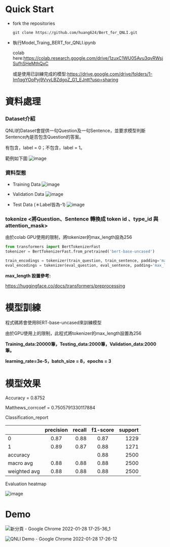 # Quick Start
+ fork the repositories

  ```
  git clone https://github.com/huang624/Bert_for_QNLI.git
  ```

+ 執行Model_Traing_BERT_for_QNLI.ipynb

  colab here:https://colab.research.google.com/drive/1zuxC1WU05Avu3qvRWsjSufhSHeMthQxC
  
  或是使用已訓練完成的模型:https://drive.google.com/drive/folders/1-Im1qgYOoPyj9VvyLBZdgoZ_G1_EJntt?usp=sharing

# 資料處理
### Dataset介紹

QNLI的Dataset會提供一句Question及一句Sentence，並要求模型判斷Sentence內是否包含Question的答案。

有包含，label = 0；不包含，label = 1。

範例如下圖
![image](https://user-images.githubusercontent.com/88367016/151115003-7e46cdea-fc1d-4c12-bc1e-283131d2a07d.png)

### 資料型態

+ Training Data
![image](https://user-images.githubusercontent.com/88367016/151513750-d360efa2-0b22-432d-a646-2bb3c5037a9c.png)

+ Validation Data
![image](https://user-images.githubusercontent.com/88367016/151514035-27bdd87d-f464-4699-a749-7b757165230a.png)

+ Test Data (＊Label皆為-1)
![image](https://user-images.githubusercontent.com/88367016/151514210-544ad912-5d1d-4e40-a09c-62d56ea25d13.png)

### tokenize <將Question、Sentence 轉換成 token id 、type_id 與 attention_mask>
由於colab GPU使用的限制，將tokenizer的max_length設為256

```Python
from transformers import BertTokenizerFast
tokenizer = BertTokenizerFast.from_pretrained('bert-base-uncased')

train_encodings = tokenizer(train_question, train_sentence, padding='max_length', truncation=True, max_length=256)
eval_encodings = tokenizer(eval_question, eval_sentence, padding='max_length', truncation=True, max_length=256)

```


**max_length 設置參考:**

https://huggingface.co/docs/transformers/preprocessing
# 模型訓練

程式碼將會使用BERT-base-uncased來訓練模型

由於GPU使用上的限制，此程式將tokenizer的max_length設置為256

**Training_data:20000筆，Testing_data:2000筆，Validation_data:2000筆。**

**learning_rate=3e-5，batch_size = 8，epochs = 3**


# 模型效果

Accuracy = 0.8752

Matthews_corrcoef = 0.7505791330117884

Classification_report


|              | precision | recall | f1-score | support |
|--------------|:---------:|-------:|:--------:|--------:|
| 0            |    0.87   |   0.88 |  0.87    |   1229  |
| 1            |    0.89   |   0.87 |  0.88    |   1271  |
| accuracy     |           |        |  0.88    |   2500  |
| macro avg    |    0.88   |   0.88 |  0.88    |   2500  |
| weighted avg |    0.88   |   0.88 |  0.88    |   2500  |

Evaluation heatmap

![image](https://user-images.githubusercontent.com/88367016/151550184-a51e4d4e-4579-4fbf-8ef3-578607346628.png)


# Demo

![新分頁 - Google Chrome 2022-01-28 17-25-36_1](https://user-images.githubusercontent.com/88367016/151549634-c9339472-8f08-47e7-8d67-192e3bb5d356.gif)

![QNLI Demo - Google Chrome 2022-01-28 17-26-12](https://user-images.githubusercontent.com/88367016/151550076-b9938a33-7e16-47af-ac7b-02a8ed4f4265.gif)





